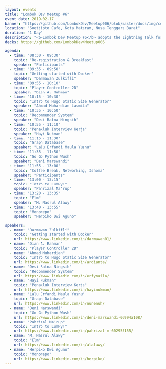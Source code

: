 ```yaml
---
layout: events
title: "Lombok Dev Meetup #6"
event_date: 2019-02-17
banner: "https://github.com/LombokDev/Meetup006/blob/master/docs/img/cover-meetup6.png?raw=true"
location: "Soetjipto Cafe, Kota Mataram, Nusa Tenggara Barat"
duration: "1 Day"
description: "<b>Lombok Dev Meetup #6</b> adopts the Lightning Talk format, where speakers share insights in concise 20-minute sessions (10 minutes talk + 10 minutes Q&A). The event features a variety of technical topics, from Docker, 2D game controllers, and static site generators to recommender systems, databases, and programming languages. Alongside the talks, participants will have time for networking, coffee breaks, and community building."
decks: https://github.com/LombokDev/Meetup006

agenda:
  - time: "08:30 - 09:30"
    topic: "Re-registration & Breakfast"
    speaker: "Participants"
  - time: "09:35 - 09:50"
    topic: "Getting started with Docker"
    speaker: "Darmawan Zulkifli"
  - time: "09:55 - 10:10"
    topic: "Player Controller 2D"
    speaker: "Dian A. Rahman"
  - time: "10:15 - 10:30"
    topic: "Intro to Hugo Static Site Generator"
    speaker: "Ahmad Muhardian Lasmita"
  - time: "10:35 - 10:50"
    topic: "Recommender System"
    speaker: "Desi Ratna Ningsih"
  - time: "10:55 - 11:10"
    topic: "Penakluk Interview Kerja"
    speaker: "Hayi Nukman"
  - time: "11:15 - 11:30"
    topic: "Graph Database"
    speaker: "Lalu Erfandi Maula Yusnu"
  - time: "11:35 - 11:50"
    topic: "Go Go Python Wush"
    speaker: "Deni Marswandi"
  - time: "11:55 - 13:00"
    topic: "Coffee Break, Networking, Ishoma"
    speaker: "Participants"
  - time: "13:00 - 13:15"
    topic: "Intro to LumPy!"
    speaker: "Pahrizal Ma'rup"
  - time: "13:20 - 13:35"
    topic: "Elm"
    speaker: "M. Nasrul Alawy"
  - time: "13:40 - 13:55"
    topic: "Monorepo"
    speaker: "Herpiko Dwi Aguno"

speakers:
  - name: "Darmawan Zulkifli"
    topic: "Getting started with Docker"
    url: https://www.linkedin.com/in/darmawan01/
  - name: "Dian A. Rahman"
    topic: "Player Controller 2D"
  - name: "Ahmad Muhardian"
    topic: "Intro to Hugo Static Site Generator"
    url: https://www.linkedin.com/in/ardianta/
  - name: "Desi Ratna Ningsih"
    topic: "Recommender System"
    url: https://www.linkedin.com/in/erfynaila/
  - name: "Hayi Nukman"
    topic: "Penakluk Interview Kerja"
    url: https://www.linkedin.com/in/hayinukman/
  - name: "Lalu Erfandi Maula Yusnu"
    topic: "Graph Database"
    url: https://www.linkedin.com/in/nunenuh/
  - name: "Deni Marswandi"
    topic: "Go Go Python Wush"
    url: https://www.linkedin.com/in/deni-marswandi-03994a108/
  - name: "Pahrizal Ma'rup"
    topic: "Intro to LumPy!"
    url: https://www.linkedin.com/in/pahrizal-m-602956155/
  - name: "M. Nasrul Alawy"
    topic: "Elm"
    url: https://www.linkedin.com/in/alalawy/
  - name: "Herpiko Dwi Aguno"
    topic: "Monorepo"
    url: https://www.linkedin.com/in/herpiko/
---
```

